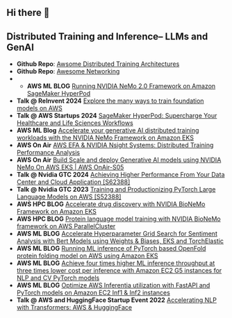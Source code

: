 ## Hi there 👋

## Distributed Training and Inference– LLMs and GenAI
* **Github Repo**: [Awsome Distributed Training Architectures](https://github.com/aws-samples/awsome-distributed-training/tree/main)
* **Github Repo**: [Awesome Networking](https://github.com/awsankur/awesome-networking)
* * **AWS ML BLOG** [Running NVIDIA NeMo 2.0 Framework on Amazon SageMaker HyperPod](https://aws.amazon.com/blogs/machine-learning/running-nvidia-nemo-2-0-framework-on-amazon-sagemaker-hyperpod/)
* **Talk @ ReInvent 2024** [Explore the many ways to train foundation models on AWS](https://www.youtube.com/watch?v=0dObPoCZSWU&t=836s)
* **Talk @ AWS Startups 2024** [SageMaker HyperPod: Supercharge Your Healthcare and Life Sciences Workflows](https://aws.amazon.com/startups/events/sagemaker-hyperpod-supercharge-your-healthcare-and-life-sciences-workflows?register=ONLINE)
* **AWS ML Blog** [Accelerate your generative AI distributed training workloads with the NVIDIA NeMo Framework on Amazon EKS](https://aws.amazon.com/blogs/machine-learning/accelerate-your-generative-ai-distributed-training-workloads-with-the-nvidia-nemo-framework-on-amazon-eks/)
* **AWS On Air** [AWS EFA & NVIDIA Nsight Systems: Distributed Training Performance Analysis](https://www.twitch.tv/videos/2139992361)
* **AWS On Air** [Build Scale and deploy Generative AI models using NVIDIA NeMo On AWS EKS | AWS OnAir-S05](https://www.youtube.com/watch?v=wKe6Zjtjx-4)
* **Talk @ Nvidia GTC 2024** [Achieving Higher Performance From Your Data Center and Cloud Application [S62388]](https://register.nvidia.com/flow/nvidia/gtcs24/attendeeportal/page/sessioncatalog/session/1696026798429001xqAU)
* **Talk @ Nvidia GTC 2023** [Training and Productionizing PyTorch Large Language Models on AWS [S52388]](https://www.nvidia.com/en-us/on-demand/session/gtcspring23-s52388/)
* **AWS HPC BLOG** [Accelerate drug discovery with NVIDIA BioNeMo Framework on Amazon EKS](https://aws.amazon.com/blogs/hpc/accelerate-drug-discovery-with-nvidia-bionemo-framework-on-amazon-eks/)
* **AWS HPC BLOG** [Protein language model training with NVIDIA BioNeMo framework on AWS ParallelCluster](https://aws.amazon.com/blogs/hpc/protein-language-model-training-with-nvidia-bionemo-framework-on-aws-parallelcluster/)
* **AWS ML BLOG** [Accelerate Hyperparameter Grid Search for Sentiment Analysis with Bert Models using Weights & Biases, EKS and TorchElastic](https://aws.amazon.com/blogs/machine-learning/accelerate-hyperparameter-grid-search-for-sentiment-analysis-with-bert-models-using-weights-biases-amazon-eks-and-torchelastic/)
* **AWS ML BLOG** [Running ML inference of PyTorch based OpenFold protein folding model on AWS using Amazon EKS](https://aws.amazon.com/blogs/machine-learning/run-inference-at-scale-for-openfold-a-pytorch-based-protein-folding-ml-model-using-amazon-eks/)
* **AWS ML BLOG** [Achieve four times higher ML inference throughput at three times lower cost per inference with Amazon EC2 G5 instances for NLP and CV PyTorch models](https://aws.amazon.com/blogs/machine-learning/achieve-four-times-higher-ml-inference-throughput-at-three-times-lower-cost-per-inference-with-amazon-ec2-g5-instances-for-nlp-and-cv-pytorch-models/)
* **AWS ML BLOG** [Optimize AWS Inferentia utilization with FastAPI and PyTorch models on Amazon EC2 Inf1 & Inf2 instances](https://aws.amazon.com/blogs/machine-learning/optimize-aws-inferentia-utilization-with-fastapi-and-pytorch-models-on-amazon-ec2-inf1-inf2-instances/)
* **Talk @ AWS and HuggingFace Startup Event 2022** [Accelerating NLP with Transformers: AWS & HuggingFace](https://awsacceleratingnlp.splashthat.com/?sc_channel=sm&sc_campaign=SUM_EventInvite&sc_publisher=LINKEDIN&sc_geo=NAMER&sc_outcome=event_registration&trk=SUMEventinvite_AMER)
 
